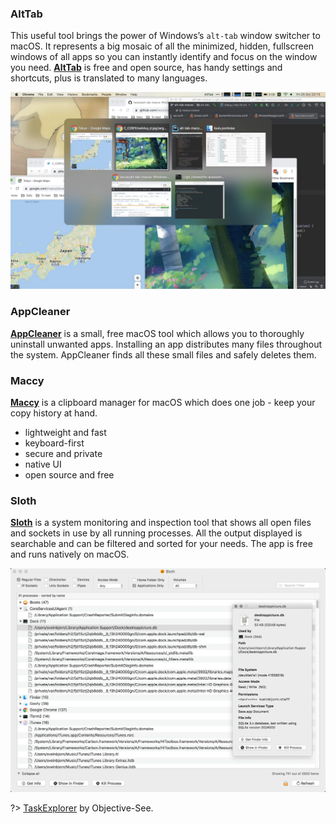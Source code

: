 ### AltTab
This useful tool brings the power of Windows’s `alt-tab` window switcher to macOS. It represents a big mosaic of all the minimized, hidden, fullscreen windows of all apps so you can instantly identify and focus on the window you need. [**AltTab**](https://alt-tab-macos.netlify.app/) is free and open source, has handy settings and shortcuts, plus is translated to many languages.

 ![alttab](_images/alttab.webp)

### AppCleaner
 [**AppCleaner**](https://freemacsoft.net/appcleaner/) is a small, free macOS tool which allows you to thoroughly uninstall unwanted apps. Installing an app distributes many files throughout the system. AppCleaner finds all these small files and safely deletes them.

### Maccy
 [**Maccy**](https://maccy.app/) is a clipboard manager for macOS which does one job - keep your copy history at hand.
* lightweight and fast
* keyboard-first
* secure and private
* native UI
* open source and free


### Sloth
[**Sloth**](https://sveinbjorn.org/sloth) is a system monitoring and inspection tool that shows all open files and sockets in use by all running processes. All the output displayed is searchable and can be filtered and sorted for your needs. The app is free and runs natively on macOS.

![sloth](_images/sloth.webp)

?> [TaskExplorer](https://objective-see.com/products/taskexplorer.html) by Objective-See.